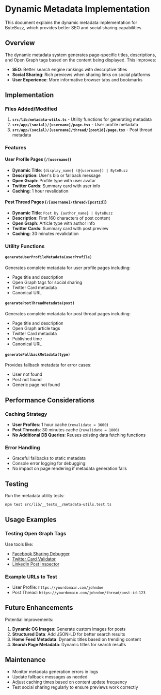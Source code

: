 # Dynamic Metadata Implementation

This document explains the dynamic metadata implementation for ByteBuzz, which provides better SEO and social sharing capabilities.

## Overview

The dynamic metadata system generates page-specific titles, descriptions, and Open Graph tags based on the content being displayed. This improves:

- **SEO**: Better search engine rankings with descriptive titles
- **Social Sharing**: Rich previews when sharing links on social platforms
- **User Experience**: More informative browser tabs and bookmarks

## Implementation

### Files Added/Modified

1. **`src/lib/metadata-utils.ts`** - Utility functions for generating metadata
2. **`src/app/(social)/[username]/page.tsx`** - User profile metadata
3. **`src/app/(social)/[username]/thread/[postId]/page.tsx`** - Post thread metadata

### Features

#### User Profile Pages (`/[username]`)

- **Dynamic Title**: `{display_name} (@{username}) | ByteBuzz`
- **Description**: User's bio or fallback message
- **Open Graph**: Profile type with user avatar
- **Twitter Cards**: Summary card with user info
- **Caching**: 1 hour revalidation

#### Post Thread Pages (`/[username]/thread/[postId]`)

- **Dynamic Title**: `Post by {author_name} | ByteBuzz`
- **Description**: First 160 characters of post content
- **Open Graph**: Article type with author info
- **Twitter Cards**: Summary card with post preview
- **Caching**: 30 minutes revalidation

### Utility Functions

#### `generateUserProfileMetadata(userProfile)`

Generates complete metadata for user profile pages including:

- Page title and description
- Open Graph tags for social sharing
- Twitter Card metadata
- Canonical URL

#### `generatePostThreadMetadata(post)`

Generates complete metadata for post thread pages including:

- Page title and description
- Open Graph article tags
- Twitter Card metadata
- Published time
- Canonical URL

#### `generateFallbackMetadata(type)`

Provides fallback metadata for error cases:

- User not found
- Post not found
- Generic page not found

## Performance Considerations

### Caching Strategy

- **User Profiles**: 1 hour cache (`revalidate = 3600`)
- **Post Threads**: 30 minutes cache (`revalidate = 1800`)
- **No Additional DB Queries**: Reuses existing data fetching functions

### Error Handling

- Graceful fallbacks to static metadata
- Console error logging for debugging
- No impact on page rendering if metadata generation fails

## Testing

Run the metadata utility tests:

```bash
npm test src/lib/__tests__/metadata-utils.test.ts
```

## Usage Examples

### Testing Open Graph Tags

Use tools like:

- [Facebook Sharing Debugger](https://developers.facebook.com/tools/debug/)
- [Twitter Card Validator](https://cards-dev.twitter.com/validator)
- [LinkedIn Post Inspector](https://www.linkedin.com/post-inspector/)

### Example URLs to Test

- User Profile: `https://yourdomain.com/johndoe`
- Post Thread: `https://yourdomain.com/johndoe/thread/post-id-123`

## Future Enhancements

Potential improvements:

1. **Dynamic OG Images**: Generate custom images for posts
2. **Structured Data**: Add JSON-LD for better search results
3. **Home Feed Metadata**: Dynamic titles based on trending content
4. **Search Page Metadata**: Dynamic titles for search results

## Maintenance

- Monitor metadata generation errors in logs
- Update fallback messages as needed
- Adjust caching times based on content update frequency
- Test social sharing regularly to ensure previews work correctly
